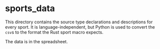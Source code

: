 # sports_data

This directory contains the source type declarations and descriptions for every
sport. It is language-independent, but Python is used to convert the `csv`s to
the format the Rust sport macro expects.

The data is in the spreadsheet.
